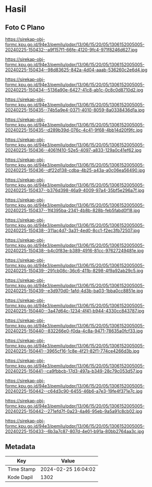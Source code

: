 # Hasil

## Foto C Plano

https://sirekap-obj-formc.kpu.go.id/94e3/pemilu/pdpr/13/06/15/20/05/1306152005005-20240225-150432--a9f157f1-66fe-4120-9fc4-971f8246d627.jpg

https://sirekap-obj-formc.kpu.go.id/94e3/pemilu/pdpr/13/06/15/20/05/1306152005005-20240225-150434--98d83625-842a-4d04-aaab-536260c2e6d4.jpg

https://sirekap-obj-formc.kpu.go.id/94e3/pemilu/pdpr/13/06/15/20/05/1306152005005-20240225-150434--5136a90e-6427-41c8-ab1c-0c8c0d8710d2.jpg

https://sirekap-obj-formc.kpu.go.id/94e3/pemilu/pdpr/13/06/15/20/05/1306152005005-20240225-150435--74b5a9e4-0371-4010-8059-8a0338436d1a.jpg

https://sirekap-obj-formc.kpu.go.id/94e3/pemilu/pdpr/13/06/15/20/05/1306152005005-20240225-150435--d289b39d-076c-4c41-9f68-4bb14d20f9fc.jpg

https://sirekap-obj-formc.kpu.go.id/94e3/pemilu/pdpr/13/06/15/20/05/1306152005005-20240225-150436--4061f410-52e5-4097-a833-129a0c41ef62.jpg

https://sirekap-obj-formc.kpu.go.id/94e3/pemilu/pdpr/13/06/15/20/05/1306152005005-20240225-150436--df22d138-cdba-4b25-a43a-a0c06ea56490.jpg

https://sirekap-obj-formc.kpu.go.id/94e3/pemilu/pdpr/13/06/15/20/05/1306152005005-20240225-150437--b376d398-46a9-4009-97a4-35bf5e296a7f.jpg

https://sirekap-obj-formc.kpu.go.id/94e3/pemilu/pdpr/13/06/15/20/05/1306152005005-20240225-150437--1f4395ba-2341-4b8b-828b-feb5fabd0f18.jpg

https://sirekap-obj-formc.kpu.go.id/94e3/pemilu/pdpr/13/06/15/20/05/1306152005005-20240225-150438--311ac4d7-3a31-4ed0-8cc1-f2ec3fb72507.jpg

https://sirekap-obj-formc.kpu.go.id/94e3/pemilu/pdpr/13/06/15/20/05/1306152005005-20240225-150438--b4c0f83e-b389-4916-81cc-97627249481e.jpg

https://sirekap-obj-formc.kpu.go.id/94e3/pemilu/pdpr/13/06/15/20/05/1306152005005-20240225-150439--291cb08c-36c6-411b-8298-4f9a92ab29c5.jpg

https://sirekap-obj-formc.kpu.go.id/94e3/pemilu/pdpr/13/06/15/20/05/1306152005005-20240225-150439--e3d970d0-1afd-4d3b-ba03-1bba0cc8851e.jpg

https://sirekap-obj-formc.kpu.go.id/94e3/pemilu/pdpr/13/06/15/20/05/1306152005005-20240225-150440--3a47d64c-1234-4f41-b944-4330cc843787.jpg

https://sirekap-obj-formc.kpu.go.id/94e3/pemilu/pdpr/13/06/15/20/05/1306152005005-20240225-150440--832266e0-f0da-4c8a-9471-78635a0fcf33.jpg

https://sirekap-obj-formc.kpu.go.id/94e3/pemilu/pdpr/13/06/15/20/05/1306152005005-20240225-150441--3965cf16-1c8e-4f21-82f1-774ce4266d3b.jpg

https://sirekap-obj-formc.kpu.go.id/94e3/pemilu/pdpr/13/06/15/20/05/1306152005005-20240225-150441--ca9fbbcb-17d3-497a-b349-28c79c053d57.jpg

https://sirekap-obj-formc.kpu.go.id/94e3/pemilu/pdpr/13/06/15/20/05/1306152005005-20240225-150442--c64d3c90-6455-46b6-a7e3-19fe4f371e7c.jpg

https://sirekap-obj-formc.kpu.go.id/94e3/pemilu/pdpr/13/06/15/20/05/1306152005005-20240225-150442--271efd7f-0a23-4a46-95eb-9a5a91c8cb02.jpg

https://sirekap-obj-formc.kpu.go.id/94e3/pemilu/pdpr/13/06/15/20/05/1306152005005-20240225-150433--6b3a7c87-807d-4e01-b91a-80bb2764aa3c.jpg


## Metadata

| Key        | Value               |
| ---------- | ------------------- |
| Time Stamp | 2024-02-25 16:04:02 |
| Kode Dapil | 1302                |



